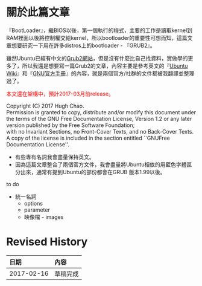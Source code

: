 # 關於此篇文章

『BootLoader』，繼BIOS以後，第一個執行的程式，主要的工作是讀取kernel到RAM裡面以後將控制權交給kernel，所以bootloader的重要性可想而知，這篇文章想要研究一下用在許多distros上的bootloader - 『GRUB2』。

雖然Ubuntu已經有中文的[Grub2網站](https://wiki.ubuntu-tw.org/index.php?title=Grub2)，但是沒有什麼比自己找資料，實做學的更多了，所以我還是想要寫一篇Grub2的文章，內容主要是參考英文的『[Ubuntu Wiki](https://help.ubuntu.com/community/Grub2)』和『[GNU官方手冊](https://www.gnu.org/software/grub/manual/html_node/)』的內容，就是兩個官方/社群的文件都被我翻譯並整理過了。

<font color="red">本文還在架構中，預計2017-03月前release。</font>

Copyright \(C\)  2017 Hugh Chao.  
  Permission is granted to copy, distribute and/or modify this document under the terms of the GNU Free Documentation License, Version 1.2 or any later version published by the Free Software Foundation;  
  with no Invariant Sections, no Front-Cover Texts, and no Back-Cover Texts.  A copy of the license is included in the section entitled \`\`GNUFree Documentation License''.

* 有些專有名詞我會盡量保持英文。
* 因為這篇文章整合了兩個官方文件，我會盡量將Ubuntu相依的用藍色字體區分出來，通常有提到Ubuntu的部份都會在GRUB 版本1.99以後。

to do

* 統一名詞
  * options
  * parameter 
  * 映像檔 - images


# Revised History
|日期|內容|
|:--|:--|
|2017-02-16|草稿完成|

